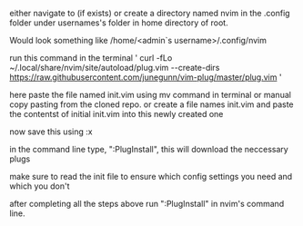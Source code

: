 either navigate to (if exists) or create a directory named nvim in the .config folder under usernames's folder in home directory of root.

Would look something like /home/<admin`s username>/.config/nvim

run this command in the terminal ' curl -fLo ~/.local/share/nvim/site/autoload/plug.vim --create-dirs \
     https://raw.githubusercontent.com/junegunn/vim-plug/master/plug.vim '

here paste the file named init.vim using mv command in terminal or manual copy pasting from the cloned repo.
or create a file names init.vim and paste the contentst of initial init.vim into this newly created one

now save this using :x 

in the command line type, ":PlugInstall", this will download the neccessary plugs

make sure to read the init file to ensure which config settings you need and which you don't

after completing all the steps above run ":PlugInstall" in nvim's command line.
